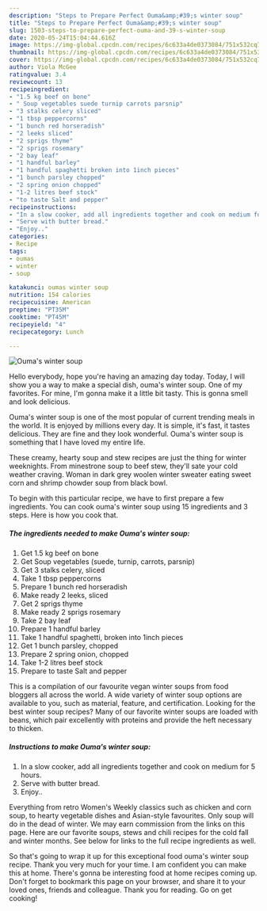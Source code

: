 ```yaml
---
description: "Steps to Prepare Perfect Ouma&amp;#39;s winter soup"
title: "Steps to Prepare Perfect Ouma&amp;#39;s winter soup"
slug: 1503-steps-to-prepare-perfect-ouma-and-39-s-winter-soup
date: 2020-05-24T15:04:44.616Z
image: https://img-global.cpcdn.com/recipes/6c633a4de0373084/751x532cq70/oumas-winter-soup-recipe-main-photo.jpg
thumbnail: https://img-global.cpcdn.com/recipes/6c633a4de0373084/751x532cq70/oumas-winter-soup-recipe-main-photo.jpg
cover: https://img-global.cpcdn.com/recipes/6c633a4de0373084/751x532cq70/oumas-winter-soup-recipe-main-photo.jpg
author: Viola McGee
ratingvalue: 3.4
reviewcount: 13
recipeingredient:
- "1.5 kg beef on bone"
- " Soup vegetables suede turnip carrots parsnip"
- "3 stalks celery sliced"
- "1 tbsp peppercorns"
- "1 bunch red horseradish"
- "2 leeks sliced"
- "2 sprigs thyme"
- "2 sprigs rosemary"
- "2 bay leaf"
- "1 handful barley"
- "1 handful spaghetti broken into 1inch pieces"
- "1 bunch parsley chopped"
- "2 spring onion chopped"
- "1-2 litres beef stock"
- "to taste Salt and pepper"
recipeinstructions:
- "In a slow cooker, add all ingredients together and cook on medium for 5 hours."
- "Serve with butter bread."
- "Enjoy.."
categories:
- Recipe
tags:
- oumas
- winter
- soup

katakunci: oumas winter soup 
nutrition: 154 calories
recipecuisine: American
preptime: "PT35M"
cooktime: "PT45M"
recipeyield: "4"
recipecategory: Lunch

---
```



![Ouma&#39;s winter soup](https://img-global.cpcdn.com/recipes/6c633a4de0373084/751x532cq70/oumas-winter-soup-recipe-main-photo.jpg)

Hello everybody, hope you're having an amazing day today. Today, I will show you a way to make a special dish, ouma&#39;s winter soup. One of my favorites. For mine, I'm gonna make it a little bit tasty. This is gonna smell and look delicious.

Ouma&#39;s winter soup is one of the most popular of current trending meals in the world. It is enjoyed by millions every day. It is simple, it's fast, it tastes delicious. They are fine and they look wonderful. Ouma&#39;s winter soup is something that I have loved my entire life.

These creamy, hearty soup and stew recipes are just the thing for winter weeknights. From minestrone soup to beef stew, they&#39;ll sate your cold weather craving. Woman in dark grey woolen winter sweater eating sweet corn and shrimp chowder soup from black bowl.


To begin with this particular recipe, we have to first prepare a few ingredients. You can cook ouma&#39;s winter soup using 15 ingredients and 3 steps. Here is how you cook that.

<!--inarticleads1-->

##### The ingredients needed to make Ouma&#39;s winter soup:

1. Get 1.5 kg beef on bone
1. Get  Soup vegetables (suede, turnip, carrots, parsnip)
1. Get 3 stalks celery, sliced
1. Take 1 tbsp peppercorns
1. Prepare 1 bunch red horseradish
1. Make ready 2 leeks, sliced
1. Get 2 sprigs thyme
1. Make ready 2 sprigs rosemary
1. Take 2 bay leaf
1. Prepare 1 handful barley
1. Take 1 handful spaghetti, broken into 1inch pieces
1. Get 1 bunch parsley, chopped
1. Prepare 2 spring onion, chopped
1. Take 1-2 litres beef stock
1. Prepare to taste Salt and pepper


This is a compilation of our favourite vegan winter soups from food bloggers all across the world. A wide variety of winter soup options are available to you, such as material, feature, and certification. Looking for the best winter soup recipes? Many of our favorite winter soups are loaded with beans, which pair excellently with proteins and provide the heft necessary to thicken. 

<!--inarticleads2-->

##### Instructions to make Ouma&#39;s winter soup:

1. In a slow cooker, add all ingredients together and cook on medium for 5 hours.
1. Serve with butter bread.
1. Enjoy..


Everything from retro Women&#39;s Weekly classics such as chicken and corn soup, to hearty vegetable dishes and Asian-style favourites. Only soup will do in the dead of winter. We may earn commission from the links on this page. Here are our favorite soups, stews and chili recipes for the cold fall and winter months. See below for links to the full recipe ingredients as well. 

So that's going to wrap it up for this exceptional food ouma&#39;s winter soup recipe. Thank you very much for your time. I am confident you can make this at home. There's gonna be interesting food at home recipes coming up. Don't forget to bookmark this page on your browser, and share it to your loved ones, friends and colleague. Thank you for reading. Go on get cooking!

